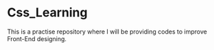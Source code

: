 # Css_Learning
This is a practise repository where I will be providing codes to improve Front-End designing.
